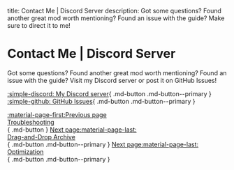 title: Contact Me | Discord Server
description: Got some questions? Found another great mod worth mentioning? Found an issue with the guide? Make sure to direct it to me!

# Contact Me | Discord Server
Got some questions? Found another great mod worth mentioning? Found an issue with the guide? Visit my Discord server or post it on GitHub Issues!

[:simple-discord: My Discord server](https://discord.gg/zwmsQqExbQ){ .md-button .md-button--primary } [:simple-github: GitHub Issues](https://github.com/gillian-guide/gillian-guide.github.io/issues){ .md-button .md-button--primary }

[:material-page-first:Previous page <br>Troubleshooting</br>](troubleshooting.md){ .md-button } [Next page:material-page-last: <br>Drag-and-Drop Archive</br>](drag-and-drop-archive.md){ .md-button .md-button--primary } [Next page:material-page-last: <br>Optimization</br>](optimization.md){ .md-button .md-button--primary }